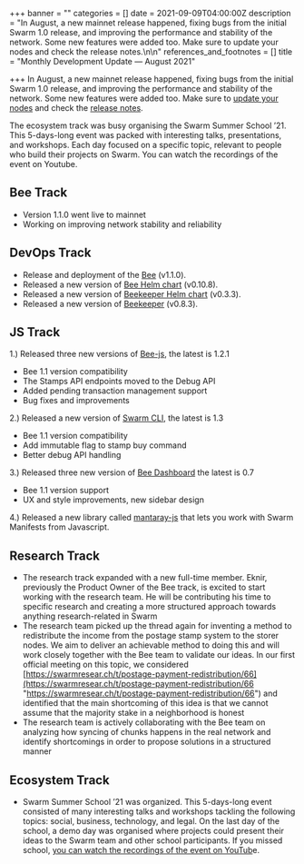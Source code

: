 +++
banner = ""
categories = []
date = 2021-09-09T04:00:00Z
description = "In August, a new mainnet release happened, fixing bugs from the initial Swarm 1.0 release, and improving the performance and stability of the network. Some new features were added too. Make sure to update your nodes and check the release notes.\n\n"
references_and_footnotes = []
title = "Monthly Development Update — August 2021"

+++
In August, a new mainnet release happened, fixing bugs from the initial Swarm 1.0 release, and improving the performance and stability of the network. Some new features were added too. Make sure to [update your nodes](https://docs.ethswarm.org/docs/working-with-bee/upgrading-bee/) and check the [release notes](https://github.com/ethersphere/bee).

The ecosystem track was busy organising the Swarm Summer School ’21. This 5-days-long event was packed with interesting talks, presentations, and workshops. Each day focused on a specific topic, relevant to people who build their projects on Swarm. You can watch the recordings of the event on Youtube.

## **Bee Track**

* Version 1.1.0 went live to mainnet
* Working on improving network stability and reliability

## **DevOps Track**

* Release and deployment of the [Bee](https://github.com/ethersphere/bee) (v1.1.0).
* Released a new version of [Bee Helm chart](https://github.com/ethersphere/helm/tree/master/charts/bee) (v0.10.8).
* Released a new version of [Beekeeper Helm chart](https://github.com/ethersphere/helm/tree/master/charts/beekeeper) (v0.3.3).
* Released a new version of [Beekeeper](https://github.com/ethersphere/beekeeper) (v0.8.3).

## **JS Track**

1\.) Released three new versions of [Bee-js](https://github.com/ethersphere/bee-js), the latest is 1.2.1

* Bee 1.1 version compatibility
* The Stamps API endpoints moved to the Debug API
* Added pending transaction management support
* Bug fixes and improvements

2\.) Released a new version of [Swarm CLI](https://github.com/ethersphere/swarm-cli), the latest is 1.3

* Bee 1.1 version compatibility
* Add immutable flag to stamp buy command
* Better debug API handling

3\.) Released three new version of [Bee Dashboard](https://github.com/ethersphere/bee-dashboard) the latest is 0.7

* Bee 1.1 version support
* UX and style improvements, new sidebar design

4\.) Released a new library called [mantaray-js](https://github.com/ethersphere/mantaray-js) that lets you work with Swarm Manifests from Javascript.

## **Research Track**

* The research track expanded with a new full-time member. Eknir, previously the Product Owner of the Bee track, is excited to start working with the research team. He will be contributing his time to specific research and creating a more structured approach towards anything research-related in Swarm
* The research team picked up the thread again for inventing a method to redistribute the income from the postage stamp system to the storer nodes. We aim to deliver an achievable method to doing this and will work closely together with the Bee team to validate our ideas. In our first official meeting on this topic, we considered [https://swarmresear.ch/t/postage-payment-redistribution/66](https://swarmresear.ch/t/postage-payment-redistribution/66 "https://swarmresear.ch/t/postage-payment-redistribution/66") and identified that the main shortcoming of this idea is that we cannot assume that the majority stake in a neighborhood is honest
* The research team is actively collaborating with the Bee team on analyzing how syncing of chunks happens in the real network and identify shortcomings in order to propose solutions in a structured manner

## **Ecosystem Track**

* Swarm Summer School ’21 was organized. This 5-days-long event consisted of many interesting talks and workshops tackling the following topics: social, business, technology, and legal. On the last day of the school, a demo day was organised where projects could present their ideas to the Swarm team and other school participants. If you missed school, [you can watch the recordings of the event on YouTub](https://www.youtube.com/playlist?list=PL6fQnFAjtuY-t9UhPHaDCv7wbb7fFP266)e.